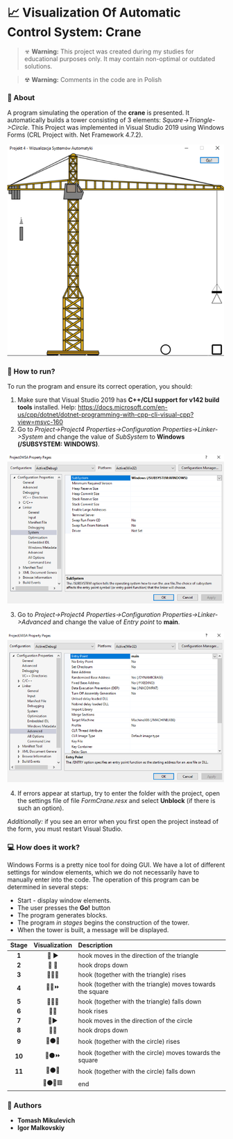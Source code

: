 # 📈 Visualization Of Automatic Control System: Crane 

> ☣ **Warning:** This project was created during my studies for educational purposes only. It may contain non-optimal or outdated solutions. 

> ☢ **Warning:** Comments in the code are in Polish

### 📜 About
A program simulating the operation of the **crane** is presented. It automatically builds a tower consisting of 3 elements: *Square->Triangle->Circle*. This Project was implemented in Visual Studio 2019 using Windows Forms (CRL Project with. Net Framework 4.7.2). 

<img src="/_readmeImg/Screen0.png?raw=true 'Crane'" width="500">

### 🎯 How to run?
To run the program and ensure its correct operation, you should:
1. Make sure that Visual Studio 2019 has **C++/CLI support for v142 build tools** installed.
	Help: https://docs.microsoft.com/en-us/cpp/dotnet/dotnet-programming-with-cpp-cli-visual-cpp?view=msvc-160
2. Go to *Project->Project4 Properties->Configuration Properties->Linker->System* and change the value of *SubSystem* to **Windows (/SUBSYSTEM: WINDOWS)**.

<img src="/_readmeImg/Screen1.png?raw=true 'Settings I'" width="500">

3. Go to *Project->Project4 Properties->Configuration Properties->Linker->Advanced* and change the value of *Entry point* to **main**.

<img src="/_readmeImg/Screen2.png?raw=true 'Settings II'" width="500">

4. If errors appear at startup, try to enter the folder with the project, open the settings file of file *FormCrane.resx* and select **Unblock** (if there is such an option).

*Additionally:* if you see an error when you first open the project instead of the form, you must restart Visual Studio.

### 💻 How does it work?
Windows Forms is a pretty nice tool for doing GUI. We have a lot of different settings for window elements, which we do not necessarily have to manually enter into the code. The operation of this program can be determined in several steps:
- Start - display window elements.
- The user presses the **Go!** button
- The program generates blocks.
- The program *in stages* begins the construction of the tower.
- When the tower is built, a message will be displayed.

| Stage        | Visualization | Description                                             |
| :----------: |:------------:| :--------------------------------------------------------|
| **1**        | 🔗 ▶️       | hook moves in the direction of the triangle              |
| **2**        | 🔗 🔽       | hook drops down                                          |
| **3**        | 🔗🔺⏫     | hook (together with the triangle) rises                   |
| **4**        | 🔗🔺⏩     | hook (together with the triangle) moves towards the square |
| **5**        | 🔗🔺⏬     | hook (together with the triangle) falls down               |
| **6**        | 🔗🔼        | hook rises     						|
| **7**        | 🔗▶️        | hook moves in the direction of the circle                |
| **8**        | 🔗🔽        | hook drops down                                          |
| **9**        | 🔗⚫⏫     | hook (together with the circle) rises                     |
| **10**       | 🔗⚫⏩     | hook (together with the circle) moves towards the square   |
| **11**       | 🔗⚫⏬     | hook (together with the circle) falls down                 |
|              |🔗⚫🔺🟥   | end			                                         |

### 💪 Authors
- **Tomash Mikulevich**
- **Igor Malkovskiy**
